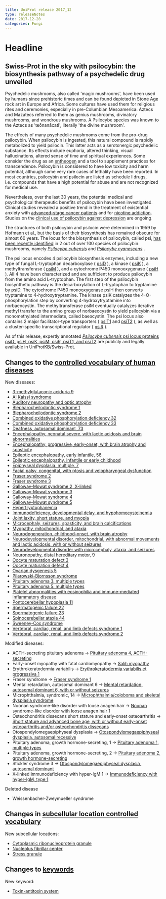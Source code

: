 ```yaml
---
title: UniProt release 2017_12
type: releaseNotes
date: 2017-12-20
categories: Fungi
---
```


# Headline

## Swiss-Prot in the sky with psilocybin: the biosynthesis pathway of a psychedelic drug unveiled

Psychedelic mushrooms, also called 'magic mushrooms', have been used by humans since prehistoric times and can be found depicted in Stone Age rock art in Europe and Africa. Some cultures have used them for religious rites and ceremonies, especially in pre-Columbian Mesoamerica. Aztecs and Mazatecs referred to them as genius mushrooms, divinatory mushrooms, and wondrous mushrooms. A Psilocybe species was known to the Aztecs as 'teōnanācatl', literally 'the divine mushroom'.

The effects of many psychedelic mushrooms come from the pro-drug psilocybin. When psilocybin is ingested, this natural compound is rapidly metabolized to yield psilocin. This latter acts as a serotonergic psychedelic substance. Its effects include euphoria, altered thinking, visual hallucinations, altered sense of time and spiritual experiences. Some consider the drug as an [entheogen](https://en.wikipedia.org/wiki/Entheogen) and a tool to supplement practices for transcendence. Psilocybin is considered to have low toxicity and harm potential, although some very rare cases of lethality have been reported. In most countries, psilocybin and psilocin are listed as schedule I drugs, i.e. compounds that have a high potential for abuse and are not recognized for medical use.

Nevertheless, over the last 30 years, the potential medical and psychological therapeutic benefits of psilocybin have been investigated. Clinical studies revealed a positive trend in the treatment of existential anxiety with [advanced-stage cancer patients](https://www.ncbi.nlm.nih.gov/pubmed/20819978) and for [nicotine addiction](https://www.ncbi.nlm.nih.gov/pubmed/28019026). Studies on the [clinical use of psilocybin against depression](https://www.ncbi.nlm.nih.gov/pubmed/28101325) are ongoing.

The structures of both psilocybin and psilocin were determined in 1959 by [Hofmann et al.](http://onlinelibrary.wiley.com/doi/10.1002/hlca.19590420518/abstract), but the basis of their biosynthesis has remained obscure for almost 60 years. The locus for the biosynthesis of psilocybin, called psi, [has been recently identified](https://www.ncbi.nlm.nih.gov/pubmed/28763571) in 2 out of over 100 species of psilocybin mushrooms, namely [_Psilocybe cubensis_](https://www.uniprot.org/taxonomy/181762) and [_Psilocybe cyanescens_](http://www.uniprot.org/taxonomy/93625) .

The psi locus encodes 4 psilocybin biosynthesis enzymes, including a new type of fungal L-tryptophan decarboxylase ( [psiD](https://www.uniprot.org/uniprotkb?query=accession:P0DPA6) ), a kinase ( [psiK](http://www.uniprot.org/uniprotkb?query=accession:P0DPA8) ), a methyltransferase ( [psiM](http://www.uniprot.org/uniprotkb?query=accession:P0DPA9) ), and a cytochrome P450 monooxygenase ( [psiH](http://www.uniprot.org/uniprotkb?query=accession:P0DPA7) ). All 4 have been characterized and are sufficient to produce psilocybin from the amino acid L-tryptophan. The first step of the psilocybin biosynthetic pathway is the decarboxylation of L-tryptophan to tryptamine by psiD. The cytochrome P450 monooxygenase psiH then converts tryptamine to 4-hydroxytryptamine. The kinase psiK catalyzes the 4-O-phosphorylation step by converting 4-hydroxytryptamine into norbaeocystin. The methyltransferase psiM eventually catalyzes iterative methyl transfer to the amino group of norbaeocystin to yield psilocybin via a monomethylated intermediate, called baeocystin. The psi locus also contains 2 major facilitator-type transporters ( [psiT1](http://www.uniprot.org/uniprotkb?query=accession:P0DPB1) and [psiT2](http://www.uniprot.org/uniprotkb?query=accession:P0DPB2) ), as well as a cluster-specific transcriptional regulator ( [psiR](http://www.uniprot.org/uniprotkb?query=accession:P0DPB0) ).

As of this release, expertly annotated [_Psilocybe cubensis_ psi locus proteins psiD, psiH, psiK, psiM, psiR, psiT1, and psiT2](https://www.uniprot.org/uniprotkb?query=accession:P0DPA6+OR+accession:P0DPA7+OR+accession:P0DPA8+OR+accession:P0DPA9+OR+accession:P0DPB0+OR+accession:P0DPB1+OR+accession:P0DPB2) are publicly and legally available in UniProtKB/Swiss-Prot.

## Changes to the [controlled vocabulary of human diseases](https://ftp.uniprot.org/pub/databases/uniprot/current_release/knowledgebase/complete/docs/humdisease)

New diseases:

- [3-methylglutaconic aciduria 9](https://www.uniprot.org/diseases/DI-05109)
- [Al Kaissi syndrome](https://www.uniprot.org/diseases/DI-05093)
- [Auditory neuropathy and optic atrophy](https://www.uniprot.org/diseases/DI-05116)
- [Blepharocheilodontic syndrome 1](https://www.uniprot.org/diseases/DI-05103)
- [Blepharocheilodontic syndrome 2](https://www.uniprot.org/diseases/DI-05104)
- [Combined oxidative phosphorylation deficiency 32](https://www.uniprot.org/diseases/DI-05097)
- [Combined oxidative phosphorylation deficiency 33](https://www.uniprot.org/diseases/DI-05115)
- [Deafness, autosomal dominant, 73](https://www.uniprot.org/diseases/DI-05089)
- [Encephalopathy, neonatal severe, with lactic acidosis and brain abnormalities](https://www.uniprot.org/diseases/DI-05082)
- [Encephalopathy, progressive, early-onset, with brain atrophy and spasticity](https://www.uniprot.org/diseases/DI-05100)
- [Epileptic encephalopathy, early infantile, 56](https://www.uniprot.org/diseases/DI-05090)
- [Epileptic encephalopathy, infantile or early childhood](https://www.uniprot.org/diseases/DI-05114)
- [Epiphyseal dysplasia, multiple, 7](https://www.uniprot.org/diseases/DI-05118)
- [Facial palsy, congenital, with ptosis and velopharyngeal dysfunction](https://www.uniprot.org/diseases/DI-05120)
- [Fraser syndrome 2](https://www.uniprot.org/diseases/DI-05098)
- [Fraser syndrome 3](https://www.uniprot.org/diseases/DI-05099)
- [Galloway-Mowat syndrome 2, X-linked](https://www.uniprot.org/diseases/DI-05105)
- [Galloway-Mowat syndrome 3](https://www.uniprot.org/diseases/DI-05106)
- [Galloway-Mowat syndrome 4](https://www.uniprot.org/diseases/DI-05107)
- [Galloway-Mowat syndrome 5](https://www.uniprot.org/diseases/DI-05108)
- [Hypertryptophanemia](https://www.uniprot.org/diseases/DI-05124)
- [Immunodeficiency, developmental delay, and hypohomocysteinemia](https://www.uniprot.org/diseases/DI-05121)
- [Joint laxity, short stature, and myopia](https://www.uniprot.org/diseases/DI-05096)
- [Microcephaly, seizures, spasticity, and brain calcifications](https://www.uniprot.org/diseases/DI-05123)
- [Myopathy, mitochondrial, and ataxia](https://www.uniprot.org/diseases/DI-05086)
- [Neurodegeneration, childhood-onset, with brain atrophy](https://www.uniprot.org/diseases/DI-05101)
- [Neurodevelopmental disorder, mitochondrial, with abnormal movements and lactic acidosis, with or without seizures](https://www.uniprot.org/diseases/DI-05113)
- [Neurodevelopmental disorder with microcephaly, ataxia, and seizures](https://www.uniprot.org/diseases/DI-05110)
- [Neuronopathy, distal hereditary motor, 9](https://www.uniprot.org/diseases/DI-05119)
- [Oocyte maturation defect 3](https://www.uniprot.org/diseases/DI-05111)
- [Oocyte maturation defect 4](https://www.uniprot.org/diseases/DI-05112)
- [Ovarian dysgenesis 5](https://www.uniprot.org/diseases/DI-05092)
- [Pilarowski-Bjornsson syndrome](https://www.uniprot.org/diseases/DI-05102)
- [Pituitary adenoma 3, multiple types](https://www.uniprot.org/diseases/DI-05088)
- [Pituitary adenoma 5, multiple types](https://www.uniprot.org/diseases/DI-05087)
- [Platelet abnormalities with eosinophilia and immune-mediated inflammatory disease](https://www.uniprot.org/diseases/DI-05117)
- [Pontocerebellar hypoplasia 11](https://www.uniprot.org/diseases/DI-05084)
- [Spermatogenic failure 22](https://www.uniprot.org/diseases/DI-05083)
- [Spermatogenic failure 23](https://www.uniprot.org/diseases/DI-05085)
- [Spinocerebellar ataxia 44](https://www.uniprot.org/diseases/DI-05091)
- [Sweeney-Cox syndrome](https://www.uniprot.org/diseases/DI-05122)
- [Vertebral, cardiac, renal, and limb defects syndrome 1](https://www.uniprot.org/diseases/DI-05094)
- [Vertebral, cardiac, renal, and limb defects syndrome 2](https://www.uniprot.org/diseases/DI-05095)

Modified diseases:

- ACTH-secreting pituitary adenoma -&gt; [Pituitary adenoma 4, ACTH-secreting](https://www.uniprot.org/diseases/DI-01168)
- Early-onset myopathy with fatal cardiomyopathy -&gt; [Salih myopathy](https://www.uniprot.org/diseases/DI-01514)
- Erythrokeratodermia variabilis -&gt; [Erythrokeratodermia variabilis et progressiva 1](https://www.uniprot.org/diseases/DI-00483)
- Fraser syndrome -&gt; [Fraser syndrome 1](https://www.uniprot.org/diseases/DI-01627)
- Mental retardation, autosomal dominant 6 -&gt; [Mental retardation, autosomal dominant 6, with or without seizures](https://www.uniprot.org/diseases/DI-03128)
- Microphthalmia, syndromic, 14 -&gt; [Microphthalmia/coloboma and skeletal dysplasia syndrome](https://www.uniprot.org/diseases/DI-04146)
- Noonan syndrome-like disorder with loose anagen hair -&gt; [Noonan syndrome-like disorder with loose anagen hair 1](https://www.uniprot.org/diseases/DI-02076)
- Osteochondritis dissecans short stature and early-onset osteoarthritis -&gt; [Short stature and advanced bone age, with or without early-onset osteoarthritis and/or osteochondritis dissecans](https://www.uniprot.org/diseases/DI-02814)
- Otospondylomegaepiphyseal dysplasia -&gt; [Otospondylomegaepiphyseal dysplasia, autosomal recessive](https://www.uniprot.org/diseases/DI-01254)
- Pituitary adenoma, growth hormone-secreting, 1 -&gt; [Pituitary adenoma 1, multiple types](https://www.uniprot.org/diseases/DI-01689)
- Pituitary adenoma, growth hormone-secreting, 2 -&gt; [Pituitary adenoma 2, growth hormone-secreting](https://www.uniprot.org/diseases/DI-04304)
- Stickler syndrome 3 -&gt; [Otospondylomegaepiphyseal dysplasia, autosomal dominant](https://www.uniprot.org/diseases/DI-01093)
- X-linked immunodeficiency with hyper-IgM 1 -&gt; [Immunodeficiency with hyper-IgM, type 1](https://www.uniprot.org/diseases/DI-02449)

Deleted disease

- Weissenbacher-Zweymueller syndrome

## Changes in [subcellular location controlled vocabulary](https://ftp.uniprot.org/pub/databases/uniprot/current_release/knowledgebase/complete/docs/subcell)

New subcellular locations:

- [Cytoplasmic ribonucleoprotein granule](https://www.uniprot.org/locations/SL-0495)
- [Nucleolus fibrillar center](https://www.uniprot.org/locations/SL-0497)
- [Stress granule](https://www.uniprot.org/locations/SL-0496)

## Changes to [keywords](https://ftp.uniprot.org/pub/databases/uniprot/current_release/knowledgebase/complete/docs/keywlist)

New keyword:

- [Toxin-antitoxin system](https://www.uniprot.org/keywords/KW-1277)
